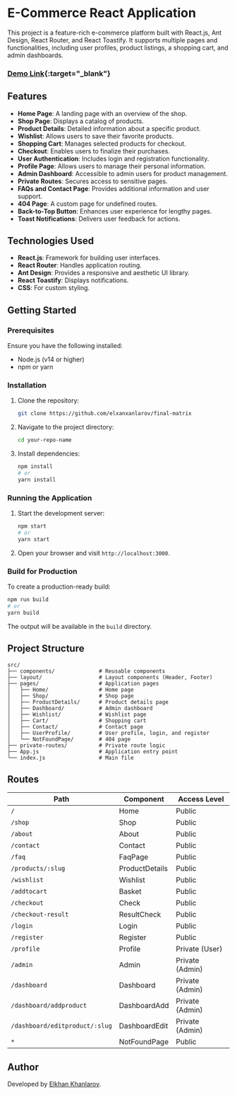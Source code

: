 # E-Commerce React Application

This project is a feature-rich e-commerce platform built with React.js, Ant Design, React Router, and React Toastify. It supports multiple pages and functionalities, including user profiles, product listings, a shopping cart, and admin dashboards.
### [Demo Link](https://final-matrix.netlify.app){:target="_blank"}
## Features

- **Home Page**: A landing page with an overview of the shop.
- **Shop Page**: Displays a catalog of products.
- **Product Details**: Detailed information about a specific product.
- **Wishlist**: Allows users to save their favorite products.
- **Shopping Cart**: Manages selected products for checkout.
- **Checkout**: Enables users to finalize their purchases.
- **User Authentication**: Includes login and registration functionality.
- **Profile Page**: Allows users to manage their personal information.
- **Admin Dashboard**: Accessible to admin users for product management.
- **Private Routes**: Secures access to sensitive pages.
- **FAQs and Contact Page**: Provides additional information and user support.
- **404 Page**: A custom page for undefined routes.
- **Back-to-Top Button**: Enhances user experience for lengthy pages.
- **Toast Notifications**: Delivers user feedback for actions.

## Technologies Used

- **React.js**: Framework for building user interfaces.
- **React Router**: Handles application routing.
- **Ant Design**: Provides a responsive and aesthetic UI library.
- **React Toastify**: Displays notifications.
- **CSS**: For custom styling.

## Getting Started

### Prerequisites

Ensure you have the following installed:
- Node.js (v14 or higher)
- npm or yarn

### Installation

1. Clone the repository:
   ```bash
   git clone https://github.com/elxanxanlarov/final-matrix
   ```

2. Navigate to the project directory:
   ```bash
   cd your-repo-name
   ```

3. Install dependencies:
   ```bash
   npm install
   # or
   yarn install
   ```

### Running the Application

1. Start the development server:
   ```bash
   npm start
   # or
   yarn start
   ```

2. Open your browser and visit `http://localhost:3000`.

### Build for Production

To create a production-ready build:
```bash
npm run build
# or
yarn build
```

The output will be available in the `build` directory.

## Project Structure

```plaintext
src/
├── components/              # Reusable components
├── layout/                  # Layout components (Header, Footer)
├── pages/                   # Application pages
│   ├── Home/                # Home page
│   ├── Shop/                # Shop page
│   ├── ProductDetails/      # Product details page
│   ├── Dashboard/           # Admin dashboard
│   ├── Wishlist/            # Wishlist page
│   ├── Cart/                # Shopping cart
│   ├── Contact/             # Contact page
│   ├── UserProfile/         # User profile, login, and register
│   └── NotFoundPage/        # 404 page
├── private-routes/          # Private route logic
├── App.js                   # Application entry point
└── index.js                 # Main file
```

## Routes

| Path                         | Component                  | Access Level     |
|------------------------------|----------------------------|------------------|
| `/`                          | Home                      | Public           |
| `/shop`                      | Shop                      | Public           |
| `/about`                     | About                     | Public           |
| `/contact`                   | Contact                   | Public           |
| `/faq`                       | FaqPage                   | Public           |
| `/products/:slug`            | ProductDetails            | Public           |
| `/wishlist`                  | Wishlist                  | Public           |
| `/addtocart`                 | Basket                    | Public           |
| `/checkout`                  | Check                     | Public           |
| `/checkout-result`           | ResultCheck               | Public           |
| `/login`                     | Login                     | Public           |
| `/register`                  | Register                  | Public           |
| `/profile`                   | Profile                   | Private (User)   |
| `/admin`                     | Admin                     | Private (Admin)  |
| `/dashboard`                 | Dashboard                 | Private (Admin)  |
| `/dashboard/addproduct`      | DashboardAdd              | Private (Admin)  |
| `/dashboard/editproduct/:slug` | DashboardEdit           | Private (Admin)  |
| `*`                          | NotFoundPage              | Public           |

## Author

Developed by [Elkhan Khanlarov](https://github.com/elxanxanlarov).


